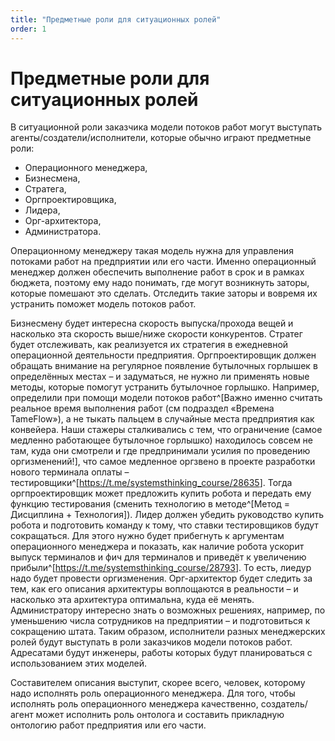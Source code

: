 ```yaml
---
title: "Предметные роли для ситуационных ролей"
order: 1
---
```


# Предметные роли для ситуационных ролей

В ситуационной роли заказчика модели потоков работ могут выступать агенты/создатели/исполнители, которые обычно играют предметные роли:

* Операционного менеджера,
* Бизнесмена,
* Стратега,
* Оргпроектировщика,
* Лидера,
* Орг-архитектора,
* Администратора.

Операционному менеджеру такая модель нужна для управления потоками работ на предприятии или его части. Именно операционный менеджер должен обеспечить выполнение работ в срок и в рамках бюджета, поэтому ему надо понимать, где могут возникнуть заторы, которые помешают это сделать. Отследить такие заторы и вовремя их устранить поможет модель потоков работ.

Бизнесмену будет интересна скорость выпуска/прохода вещей и насколько эта скорость выше/ниже скорости конкурентов. Стратег будет отслеживать, как реализуется их стратегия в ежедневной операционной деятельности предприятия. Оргпроектировщик должен обращать внимание на регулярное появление бутылочных горлышек в определённых местах – и задуматься, не нужно ли применять новые методы, которые помогут устранить бутылочное горлышко. Например, определили при помощи модели потоков работ^[Важно именно считать реальное время выполнения работ (см подраздел «Времена TameFlow»), а не тыкать пальцем в случайные места предприятия как конвейера. Наши стажеры сталкивались с тем, что ограничение (самое медленно работающее бутылочное горлышко) находилось совсем не там, куда они смотрели и где предпринимали усилия по проведению оргизменений!], что самое медленное оргзвено в проекте разработки нового терминала оплаты – тестировщики^[<https://t.me/systemsthinking_course/28635>]. Тогда оргпроектировщик может предложить купить робота и передать ему функцию тестирования (сменить технологию в методе^[Метод = Дисциплина + Технология]). Лидер должен убедить руководство купить робота и подготовить команду к тому, что ставки тестировщиков будут сокращаться. Для этого нужно будет прибегнуть к аргументам операционного менеджера и показать, как наличие робота ускорит выпуск терминалов и фич для терминалов и приведёт к увеличению прибыли^[<https://t.me/systemsthinking_course/28793>]. То есть, лиедур надо будет провести оргизменения. Орг-архитектор будет следить за тем, как его описания архитектуры воплощаются в реальности – и насколько эта архитектура оптимальна, куда её менять. Администратору интересно знать о возможных решениях, например, по уменьшению числа сотрудников на предприятии – и подготовиться к сокращению штата. Таким образом, исполнители разных менеджерских ролей будут выступать в роли заказчиков модели потоков работ. Адресатами будут инженеры, работы которых будут планироваться с использованием этих моделей.

Составителем описания выступит, скорее всего, человек, которому надо исполнять роль операционного менеджера. Для того, чтобы исполнять роль операционного менеджера качественно, создатель/агент может исполнить роль онтолога и составить прикладную онтологию работ предприятия или его части.